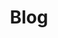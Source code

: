 ---
title: Blog
linkTitle: Blog
menu:
  main:
    parent: sections
    params:
      split: right
      section: type
    weight: 6
tags: []
---